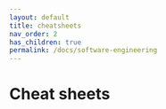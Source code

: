 ```yaml
---
layout: default
title: cheatsheets
nav_order: 2
has_children: true
permalink: /docs/software-engineering
---
```


# Cheat sheets
